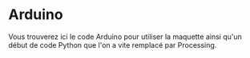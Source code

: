 # Arduino

Vous trouverez ici le code Arduino pour utiliser la maquette ainsi qu'un début de code Python que l'on a vite remplacé par Processing.